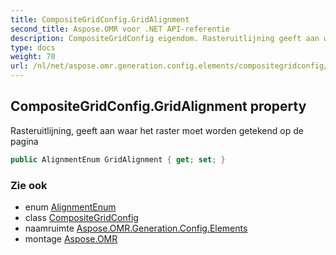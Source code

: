 ```yaml
---
title: CompositeGridConfig.GridAlignment
second_title: Aspose.OMR voor .NET API-referentie
description: CompositeGridConfig eigendom. Rasteruitlijning geeft aan waar het raster moet worden getekend op de pagina
type: docs
weight: 70
url: /nl/net/aspose.omr.generation.config.elements/compositegridconfig/gridalignment/
---
```

## CompositeGridConfig.GridAlignment property

Rasteruitlijning, geeft aan waar het raster moet worden getekend op de pagina

```csharp
public AlignmentEnum GridAlignment { get; set; }
```

### Zie ook

* enum [AlignmentEnum](../../../aspose.omr.generation.config.enums/alignmentenum/)
* class [CompositeGridConfig](../)
* naamruimte [Aspose.OMR.Generation.Config.Elements](../../compositegridconfig/)
* montage [Aspose.OMR](../../../)


